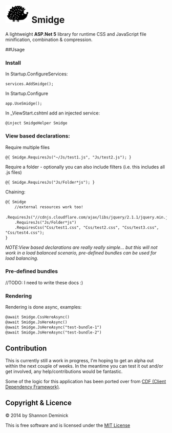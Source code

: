 ![Smidge](assets/logo2.png?raw=true) Smidge
======

A lightweight **ASP.Net 5** library for runtime CSS and JavaScript file minification, combination & compression. 

##Usage

### Install

In Startup.ConfigureServices:

    services.AddSmidge();
    
In Startup.Configure

    app.UseSmidge();

In _ViewStart.cshtml add an injected service:

    @inject SmidgeHelper Smidge

### View based declarations:

Require multiple files

    @{ Smidge.RequiresJs("~/Js/test1.js", "Js/test2.js"); }

Require a folder - optionally you can also include filters (i.e. this includes all .js files)

    @{ Smidge.RequiresJs("Js/Folder*js"); }

Chaining:

    @{ Smidge
        //external resources work too!
        .RequiresJs("//cdnjs.cloudflare.com/ajax/libs/jquery/2.1.1/jquery.min.js")
        .RequiresJs("Js/Folder*js")
        .RequiresCss("Css/test1.css", "Css/test2.css", "Css/test3.css", "Css/test4.css");  
    }

*NOTE:View based declarations are really really simple... but this will not work in a load balanced scenario, pre-defined bundles can be used for load balancing.* 

### Pre-defined bundles

//TODO: I need to write these docs :)

### Rendering

Rendering is done async, examples:

    @await Smidge.CssHereAsync()
    @await Smidge.JsHereAsync()
    @await Smidge.JsHereAsync("test-bundle-1")
    @await Smidge.JsHereAsync("test-bundle-2")

## Contribution

This is currently still a work in progress, I'm hoping to get an alpha out within the next couple of weeks. In the meantime you can test it out and/or get involved, any help/contributions would be fantastic.

Some of the logic for this application has been ported over from [CDF (Client Dependency Framework)](https://github.com/Shazwazza/ClientDependency).

## Copyright & Licence

&copy; 2014 by Shannon Deminick

This is free software and is licensed under the [MIT License](http://opensource.org/licenses/MIT)
